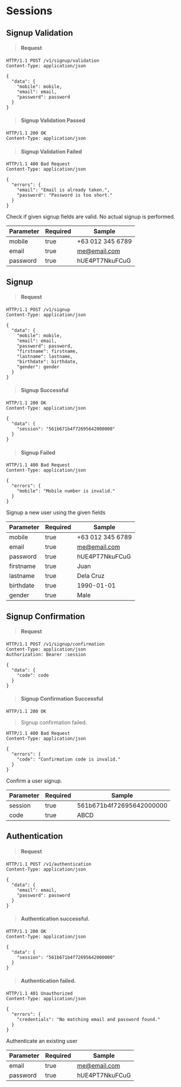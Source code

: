 # Sessions

## Signup Validation

> #### Request

```shell
HTTP/1.1 POST /v1/signup/validation
Content-Type: application/json

{
  "data": {
    "mobile": mobile,
    "email": email,
    "password": password
  }
}
```

> #### Signup Validation Passed

```shell
HTTP/1.1 200 OK
Content-Type: application/json
```

> #### Signup Validation Failed

```shell
HTTP/1.1 400 Bad Request
Content-Type: application/json

{
  "errors": {
    "email": "Email is already taken.",
    "password": "Password is too short."
  }
}
```

Check if given signup fields are valid. No actual signup is performed.

Parameter | Required | Sample
--- | --- | ---
mobile | true | +63 012 345 6789
email | true | me@email.com
password | true | hUE4PT7NkuFCuG



## Signup

> #### Request

```shell
HTTP/1.1 POST /v1/signup
Content-Type: application/json

{
  "data": {
    "mobile": mobile,
    "email": email,
    "password": password,
    "firstname": firstname,
    "lastname": lastname,
    "birthdate": birthdate,
    "gender": gender
  }
}
```

> #### Signup Successful

```shell
HTTP/1.1 200 OK
Content-Type: application/json

{
  "data": {
    "session": "561b671b4f72695642000000"
  }
}
```

> #### Signup Failed

```shell
HTTP/1.1 400 Bad Request
Content-Type: application/json

{
  "errors": {
    "mobile": "Mobile number is invalid."
  }
}
```

Signup a new user using the given fields

Parameter | Required | Sample
--- | --- | ---
mobile | true | +63 012 345 6789
email | true | me@email.com
password | true | hUE4PT7NkuFCuG
firstname | true | Juan
lastname | true | Dela Cruz
birthdate | true | 1990-01-01
gender | true | Male



## Signup Confirmation

> #### Request

```shell
HTTP/1.1 POST /v1/signup/confirmation
Content-Type: application/json
Authorization: Bearer :session

{
  "data": {
    "code": code
  }
}
```

> #### Signup Confirmation Successful

```shell
HTTP/1.1 200 OK
```

> Signup confirmation failed.

```shell
HTTP/1.1 400 Bad Request
Content-Type: application/json

{
  "errors": {
    "code": "Confirmation code is invalid."
  }
}
```

Confirm a user signup.

Parameter | Required | Sample
--- | --- | ---
session | true | 561b671b4f72695642000000
code | true | ABCD



## Authentication

> #### Request

```shell
HTTP/1.1 POST /v1/authentication
Content-Type: application/json

{
  "data": {
    "email": email,
    "password": password
  }
}
```

> #### Authentication successful.

```shell
HTTP/1.1 200 OK
Content-Type: application/json

{
  "data": {
    "session": "561b671b4f72695642000000"
  }
}
```

> #### Authentication failed.

```shell
HTTP/1.1 401 Unauthorized
Content-Type: application/json

{
  "errors": {
    "credentials": "No matching email and password found."
  }
}
```

Authenticate an existing user

Parameter | Required | Sample
--- | --- | ---
email | true | me@email.com
password | true | hUE4PT7NkuFCuG
